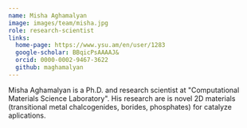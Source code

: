```yaml
---
name: Misha Aghamalyan
image: images/team/misha.jpg
role: research-scientist
links:
  home-page: https://www.ysu.am/en/user/1283
  google-scholar: BBqicPsAAAAJ&
  orcid: 0000-0002-9467-3622
  github: maghamalyan
---
```


Misha Aghamalyan is a Ph.D. and research scientist at &quot;Computational Materials
Science Laboratory&quot;. His research are is novel 2D materials (transitional metal
chalcogenides, borides, phosphates) for catalyze aplications.





